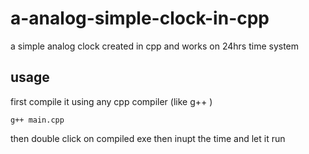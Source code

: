 # a-analog-simple-clock-in-cpp


a simple analog clock created in cpp and works on 24hrs time system


## usage 


first compile it using any cpp compiler (like g++ )


```
g++ main.cpp
```

then double click on compiled exe 
then inupt the time and let it run 
